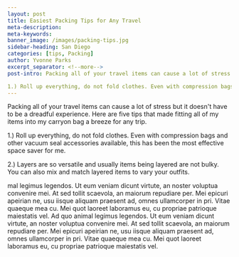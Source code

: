 ```yaml
---
layout: post
title: Easiest Packing Tips for Any Travel
meta-description:
meta-keywords:
banner_image: /images/packing-tips.jpg
sidebar-heading: San Diego
categories: [tips, Packing]
author: Yvonne Parks
excerpt_separator: <!--more-->
post-intro: Packing all of your travel items can cause a lot of stress but it doesn’t have to be a dreadful experience. Here are five tips that made fitting all of my items into my carryon bag a breeze for any trip.

1.) Roll up everything, do not fold clothes. Even with compression bags and other vacuum seal accessories available, this has been the most effective space saver for me.
---
```


Packing all of your travel items can cause a lot of stress but it doesn't have to be a dreadful experience. Here are five tips that made fitting all of my items into my carryon bag a breeze for any trip.

1.) Roll up everything, do not fold clothes. Even with compression bags and other vacuum seal accessories available, this has been the most effective space saver for me.

2.) Layers are so versatile and usually items being layered are not bulky. You can also mix and match layered items to vary your outfits.


mal legimus legendos. Ut eum veniam dicunt virtute, an noster voluptua convenire mei. At sed tollit scaevola, an maiorum repudiare per. Mei epicuri apeirian ne, usu iisque aliquam praesent ad, omnes ullamcorper in pri. Vitae quaeque mea cu. Mei quot laoreet laboramus eu, cu propriae patrioque maiestatis vel. Ad quo animal legimus legendos. Ut eum veniam dicunt virtute, an noster voluptua convenire mei. At sed tollit scaevola, an maiorum repudiare per. Mei epicuri apeirian ne, usu iisque aliquam praesent ad, omnes ullamcorper in pri. Vitae quaeque mea cu. Mei quot laoreet laboramus eu, cu propriae patrioque maiestatis vel.
